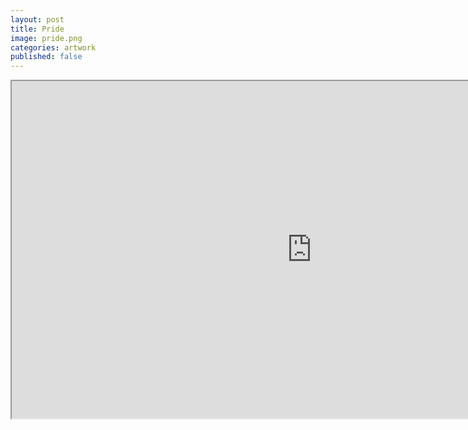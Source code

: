 ```yaml
---
layout: post
title: Pride
image: pride.png
categories: artwork
published: false
---
```


<iframe src="https://allyradomski.art/p5js/plants/" title="plants" style="width: 100vw; height: 56.25vw">
</iframe>